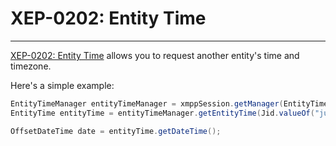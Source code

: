 # XEP-0202: Entity Time
---

[XEP-0202: Entity Time][Entity Time] allows you to request another entity's time and timezone.

Here's a simple example:

```java
EntityTimeManager entityTimeManager = xmppSession.getManager(EntityTimeManager.class);
EntityTime entityTime = entityTimeManager.getEntityTime(Jid.valueOf("juliet@example.net/balcony"));

OffsetDateTime date = entityTime.getDateTime();
```


[Entity Time]: http://xmpp.org/extensions/xep-0202.html "XEP-0202: Entity Time"
